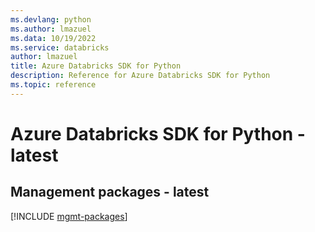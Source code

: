 ```yaml
---
ms.devlang: python
ms.author: lmazuel
ms.data: 10/19/2022
ms.service: databricks
author: lmazuel
title: Azure Databricks SDK for Python
description: Reference for Azure Databricks SDK for Python
ms.topic: reference
---
```

# Azure Databricks SDK for Python - latest

## Management packages - latest
[!INCLUDE [mgmt-packages](databricks-mgmt-index.md)]